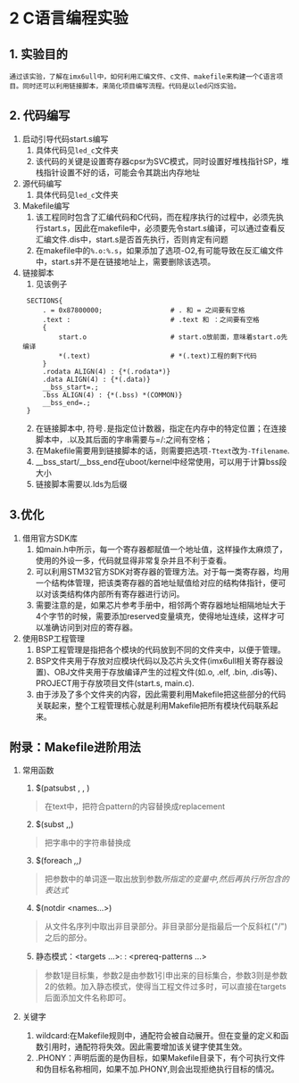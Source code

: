 # 2 C语言编程实验
## 1. 实验目的
    通过该实验，了解在imx6ull中，如何利用汇编文件、c文件、makefile来构建一个C语言项目。同时还可以利用链接脚本，来简化项目编写流程。代码是以led闪烁实验。

## 2. 代码编写
1. 启动引导代码start.s编写
   1. 具体代码见`led_c`文件夹
   2. 该代码的关键是设置寄存器cpsr为SVC模式，同时设置好堆栈指针SP，堆栈指针设置不好的话，可能会令其跳出内存地址
2. 源代码编写
   1. 具体代码见`led_c`文件夹
3. Makefile编写
   1. 该工程同时包含了汇编代码和C代码，而在程序执行的过程中，必须先执行start.s，因此在makefile中，必须要先令start.s编译，可以通过查看反汇编文件.dis中，start.s是否首先执行，否则肯定有问题
   2. 在makefile中的`%.o:%.s`，如果添加了选项-O2,有可能导致在反汇编文件中，start.s并不是在链接地址上，需要删除该选项。
4. 链接脚本
   1. 见该例子
   ```
    SECTIONS{
        . = 0x87800000;                 # . 和 = 之间要有空格
        .text :                         # .text 和 ：之间要有空格
        {   
            start.o                     # start.o放前面，意味着start.o先编译
            *(.text)                    # *(.text)工程的剩下代码
        }
        .rodata ALIGN(4) : {*(.rodata*)}
        .data ALIGN(4) : {*(.data)}
        __bss_start=.;
        .bss ALIGN(4) : {*(.bss) *(COMMON)}
        __bss_end=.;
    }
   ```
   2. 在链接脚本中, 符号`.`是指定位计数器，指定在内存中的特定位置；在连接脚本中，.以及其后面的字串需要与=/:之间有空格；
   3. 在Makefile需要用到链接脚本的话，则需要把选项`-Ttext`改为`-Tfilename`.
   4. __bss_start/__bss_end在uboot/kernel中经常使用，可以用于计算bss段大小
   5. 链接脚本需要以.lds为后缀

## 3.优化
1. 借用官方SDK库
   1. 如main.h中所示，每一个寄存器都赋值一个地址值，这样操作太麻烦了，使用的外设一多，代码就显得非常复杂并且不利于查看。
   2. 可以利用STM32官方SDK对寄存器的管理方法。对于每一类寄存器，均用一个结构体管理，把该类寄存器的首地址赋值给对应的结构体指针，便可以对该类结构体内部所有寄存器进行访问。
   3. 需要注意的是，如果芯片参考手册中，相邻两个寄存器地址相隔地址大于4个字节的时候，需要添加reserved变量填充，使得地址连续，这样才可以准确访问到对应的寄存器。
2. 使用BSP工程管理
   1. BSP工程管理是指把各个模块的代码放到不同的文件夹中，以便于管理。
   2. BSP文件夹用于存放对应模块代码以及芯片头文件(imx6ull相关寄存器设置)、OBJ文件夹用于存放编译产生的过程文件(如.o, .elf, .bin, .dis等)、PROJECT用于存放项目文件(start.s, main.c).
   3. 由于涉及了多个文件夹的内容，因此需要利用Makefile把这些部分的代码关联起来，整个工程管理核心就是利用Makefile把所有模块代码联系起来。

## 附录：Makefile进阶用法
1. 常用函数
   1. $(patsubst <pattern>, <replacement>, <text>)
   > 在text中，把符合pattern的内容替换成replacement

    2. $(subst <from>,<to>,<text>)
    > 把字串<text>中的<from>字符串替换成<to>

    3. $(foreach <var>,<list>,<text>)
    > 把参数<list>中的单词逐一取出放到参数<var>所指定的变量中,然后再执行<text>所包含的表达式

    4. $(notdir <names...>)
    > 从文件名序列<names>中取出非目录部分。非目录部分是指最后一个反斜杠("/")之后的部分。

    5. 静态模式：<targets ...>: <target-pattern>: <prereq-patterns ...>
    > 参数1是目标集，参数2是由参数1引申出来的目标集合，参数3则是参数2的依赖。加入静态模式，使得当工程文件过多时，可以直接在targets后面添加文件名称即可。

2. 关键字
   1. wildcard:在Makefile规则中，通配符会被自动展开。但在变量的定义和函数引用时，通配符将失效。因此需要增加该关键字使其生效。
   2. .PHONY：声明后面的是伪目标，如果Makefile目录下，有个可执行文件和伪目标名称相同，如果不加.PHONY,则会出现拒绝执行目标的情况。
   